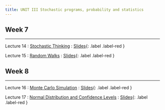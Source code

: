 ```yaml
---
title: UNIT III Stochastic programs, probability and statistics
---
```


## Week 7
---
Lecture 14
: [Stochastic Thinking](#)
  : [Slides](#){: .label .label-red }
  
Lecture 15
: [Random Walks](#)
  : [Slides](#){: .label .label-red }


## Week 8
---
Lecture 16
: [Monte Carlo Simulation](#)
  : [Slides](#){: .label .label-red }
  
Lecture 17
: [Normal Distribution and Confidence Levels](#)
  : [Slides](#){: .label .label-red }

  
